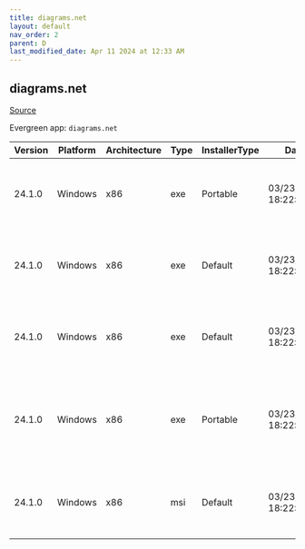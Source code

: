 ```yaml
---
title: diagrams.net
layout: default
nav_order: 2
parent: D
last_modified_date: Apr 11 2024 at 12:33 AM
---
```


## diagrams.net

[Source](https://www.diagrams.net/)

Evergreen app: `diagrams.net`

| Version | Platform | Architecture | Type | InstallerType | Date                | Size      | URI                                                                                                                                                                                                                                            |
| ------- | -------- | ------------ | ---- | ------------- | ------------------- | --------- | ---------------------------------------------------------------------------------------------------------------------------------------------------------------------------------------------------------------------------------------------- |
| 24.1.0  | Windows  | x86          | exe  | Portable      | 03/23/2024 18:22:56 | 113053480 | [https://github.com/jgraph/drawio-desktop/releases/download/v24.1.0/draw.io-24.1.0-windows-no-installer.exe](https://github.com/jgraph/drawio-desktop/releases/download/v24.1.0/draw.io-24.1.0-windows-no-installer.exe)                       |
| 24.1.0  | Windows  | x86          | exe  | Default       | 03/23/2024 18:22:56 | 113268992 | [https://github.com/jgraph/drawio-desktop/releases/download/v24.1.0/draw.io-24.1.0-windows-installer.exe](https://github.com/jgraph/drawio-desktop/releases/download/v24.1.0/draw.io-24.1.0-windows-installer.exe)                             |
| 24.1.0  | Windows  | x86          | exe  | Default       | 03/23/2024 18:22:56 | 97535672  | [https://github.com/jgraph/drawio-desktop/releases/download/v24.1.0/draw.io-ia32-24.1.0-windows-32bit-installer.exe](https://github.com/jgraph/drawio-desktop/releases/download/v24.1.0/draw.io-ia32-24.1.0-windows-32bit-installer.exe)       |
| 24.1.0  | Windows  | x86          | exe  | Portable      | 03/23/2024 18:22:56 | 97320624  | [https://github.com/jgraph/drawio-desktop/releases/download/v24.1.0/draw.io-ia32-24.1.0-windows-32bit-no-installer.exe](https://github.com/jgraph/drawio-desktop/releases/download/v24.1.0/draw.io-ia32-24.1.0-windows-32bit-no-installer.exe) |
| 24.1.0  | Windows  | x86          | msi  | Default       | 03/23/2024 18:22:56 | 123895808 | [https://github.com/jgraph/drawio-desktop/releases/download/v24.1.0/draw.io-24.1.0.msi](https://github.com/jgraph/drawio-desktop/releases/download/v24.1.0/draw.io-24.1.0.msi)                                                                 |
